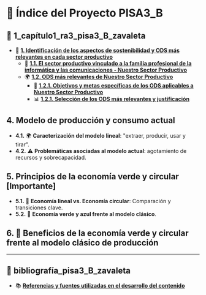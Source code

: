 # 📑 Índice del Proyecto PISA3_B

## 📂 1_capítulo1_ra3_pisa3_B_zavaleta  
- 📌 [**1. Identificación de los aspectos de sostenibilidad y ODS más relevantes en cada sector productivo**](1_capitulo1_ra3_pisa3_B_zavaleta/1_Identificación_de_los_aspectos_de_sostenibilidad_y_ODS_más_relevantes_en_cada_sector_productivo_zavaleta)  
  - 📂 [**1.1. El sector productivo vinculado a la familia profesional de la informática y las comunicaciones - Nuestro Sector Productivo**](1_capitulo1_ra3_pisa3_B_zavaleta/1.1_El_sector_productivo_vinculado_a_la_familia_profesional_de_la_informática_y_las_comunicaciones_Nuestro_Sector_Productivo_zavaleta.md)  
  - 🌍 [**1.2. ODS más relevantes de Nuestro Sector Productivo**](1_capitulo1_ra3_pisa3_B_zavaleta/1.2_ODS_mas_relevantes_de_Nuestro_Sector_Productivo_zavaleta.md)  
    - 🎯 [**1.2.1. Objetivos y metas específicas de los ODS aplicables a Nuestro Sector Productivo**](1_capitulo1_ra3_pisa3_B_zavaleta/1.2.1_Objetivos_y_metas_específicas_de_los_ODS_aplicables_a_Nuestro_Sector_Productivo_zavaleta.md)  
    - 📊 [**1.2.1. Selección de los ODS más relevantes y justificación**](1_capitulo1_ra3_pisa3_B_zavaleta/1.2.1_Seleccion_de_los_ODS_mas_relevantes_y_justificacion_zavaleta.md)  

## 4. Modelo de producción y consumo actual
- **4.1.** 🌍 **Caracterización del modelo lineal**: "extraer, producir, usar y tirar".
- **4.2.** ⚠️ **Problemáticas asociadas al modelo actual**: agotamiento de recursos y sobrecapacidad​.

## 5. Principios de la economía verde y circular [**Importante**]
- **5.1.** 🔄 **Economía lineal vs. Economía circular**: Comparación y transiciones clave.
- **5.2.** 🌱 **Economía verde y azul frente al modelo clásico**​.

## 6. 🌟 **Beneficios de la economía verde y circular frente al modelo clásico de producción**

---

## 📂 bibliografía_pisa3_B_zavaleta  
- 📚 [**Referencias y fuentes utilizadas en el desarrollo del contenido**](bibliografia_pisa3_b.md) 

